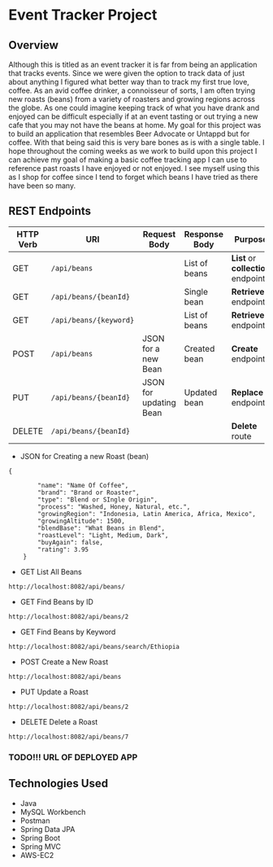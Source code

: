 # Event Tracker Project


## Overview
Although this is titled as an event tracker it is far from being an application that tracks events. Since we were given the option to track data of just about anything I figured what better way than to track my first true love, coffee. As an avid coffee drinker, a connoisseur of sorts, I am often trying new roasts (beans) from a variety of roasters and growing regions across the globe. As one could imagine keeping track of what you have drank and enjoyed can be difficult especially if at an event tasting or out trying a new cafe that you may not have the beans at home. My goal for this project was to build an application that resembles Beer Advocate or Untappd but for coffee. With that being said this is very bare bones as is with a single table. I hope throughout the coming weeks as we work to build upon this project I can achieve my goal of making a basic coffee tracking app I can use to reference past roasts I have enjoyed or not enjoyed. I see myself using this as I shop for coffee since I tend to forget which beans I have tried as there have been so many.


## REST Endpoints

| HTTP Verb | URI                      | Request Body            | Response Body  | Purpose |
|-----------|--------------------------|-------------------------|----------------|---------|
| GET       | `/api/beans`           |                         | List of beans| **List** or **collection** endpoint |
| GET       | `/api/beans/{beanId}`|                         | Single bean  | **Retrieve** endpoint |
| GET       | `/api/beans/{keyword}`|                         | List of beans  | **Retrieve** endpoint |
| POST      | `/api/beans`           | JSON for a new Bean   | Created bean | **Create** endpoint |
| PUT       | `/api/beans/{beanId}`| JSON for updating Bean| Updated bean | **Replace** endpoint |
| DELETE    | `/api/beans/{beanId}`|                         |                | **Delete** route |

* JSON for Creating a new Roast (bean)



```
{

        "name": "Name Of Coffee",
        "brand": "Brand or Roaster",
        "type": "Blend or SIngle Origin",
        "process": "Washed, Honey, Natural, etc.",
        "growingRegion": "Indonesia, Latin America, Africa, Mexico",
        "growingAltitude": 1500,
        "blendBase": "What Beans in Blend",
        "roastLevel": "Light, Medium, Dark",
        "buyAgain": false,
        "rating": 3.95
    }
```
* GET List All Beans
```
http://localhost:8082/api/beans/
```
* GET Find Beans by ID

```
http://localhost:8082/api/beans/2
```
* GET Find Beans by Keyword

```
http://localhost:8082/api/beans/search/Ethiopia
```
* POST Create a New Roast

```  
http://localhost:8082/api/beans
```
* PUT Update a Roast

```  
http://localhost:8082/api/beans/2
```
* DELETE Delete a Roast

```
http://localhost:8082/api/beans/7
```  

### TODO!!! URL OF DEPLOYED APP

## Technologies Used

* Java
* MySQL Workbench
* Postman
* Spring Data JPA
* Spring Boot
* Spring MVC
* AWS-EC2
